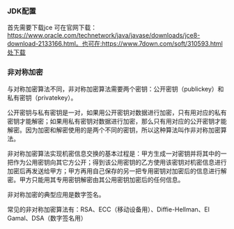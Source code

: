 ### JDK配置

首先需要下载jce 可在官网下载：https://www.oracle.com/technetwork/java/javase/downloads/jce8-download-2133166.html。也可在:https://www.7down.com/soft/310593.html处下载

### 非对称加密

与对称加密算法不同，非对称加密算法需要两个密钥：公开密钥（publickey）和私有密钥（privatekey）。

公开密钥与私有密钥是一对，如果用公开密钥对数据进行加密，只有用对应的私有密钥才能解密；如果用私有密钥对数据进行加密，那么只有用对应的公开密钥才能解密。因为加密和解密使用的是两个不同的密钥，所以这种算法叫作非对称加密算法。

非对称加密算法实现机密信息交换的基本过程是：甲方生成一对密钥并将其中的一把作为公用密钥向其它方公开；得到该公用密钥的乙方使用该密钥对机密信息进行加密后再发送给甲方；甲方再用自己保存的另一把专用密钥对加密后的信息进行解密。甲方只能用其专用密钥解密由其公用密钥加密后的任何信息。

非对称加密的典型应用是数字签名。

常见的非对称加密算法有：RSA、ECC（移动设备用）、Diffie-Hellman、El Gamal、DSA（数字签名用）
